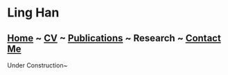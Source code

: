 # Ling Han
## [Home](https://www.linghan.me/)  ~  [CV](https://www.linghan.me/CV)  ~   [Publications](https://www.linghan.me/publications)  ~  Research  ~   [Contact Me](https://www.linghan.me/CM)

Under Construction~
